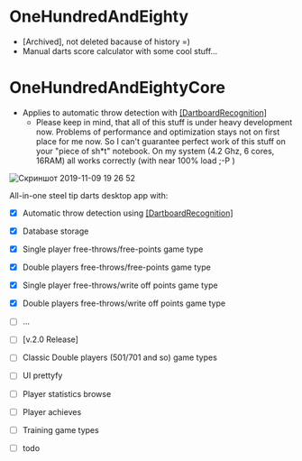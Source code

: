 # OneHundredAndEighty 
* [Archived], not deleted bacause of history =)
* Manual darts score calculator with some cool stuff...
  
# OneHundredAndEightyCore
* Applies to automatic throw detection with [[DartboardRecognition]](https://github.com/YellowFive5/DartboardRecognition) 
  - Please keep in mind, that all of this stuff is under heavy development now. Problems of performance and optimization stays not on first place for me now. So I can't guarantee perfect work of this stuff on your "piece of sh*t" notebook. On my system (4.2 Ghz, 6 cores, 16RAM) all works correctly (with near 100% load ;-P )

![Скриншот 2019-11-09 19 26 52](https://user-images.githubusercontent.com/42347722/77202337-2d73f400-6aff-11ea-82e9-1319734e7007.png)

All-in-one steel tip darts desktop app with:
- [x] Automatic throw detection using [[DartboardRecognition]](https://github.com/YellowFive5/DartboardRecognition)
- [x] Database storage
- [x] Single player free-throws/free-points game type
- [x] Double players free-throws/free-points game type
- [x] Single player free-throws/write off points game type
- [x] Double players free-throws/write off points game type
- [ ] ...
- [ ] [v.2.0 Release]
- [ ] Classic Double players (501/701 and so) game types
- [ ] UI prettyfy
- [ ] Player statistics browse
- [ ] Player achieves
- [ ] Training game types
- [ ] todo

